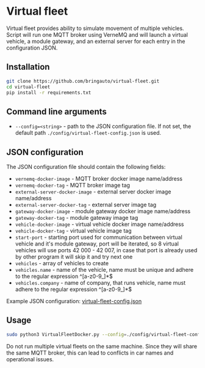 # Virtual fleet

Virtual fleet provides ability to simulate movement of multiple vehicles. Script will run one MQTT broker using VerneMQ and will launch a virtual vehicle, a module gateway, and an external server for each entry in the configuration JSON.

## Installation

```bash
git clone https://github.com/bringauto/virtual-fleet.git
cd virtual-fleet
pip install -r requirements.txt
```

## Command line arguments

* `--config=<string>` - path to the JSON configuration file. If not set, the default path `./config/virtual-fleet-config.json` is used.

## JSON configuration

The JSON configuration file should contain the following fields:

* `vernemq-docker-image` - MQTT broker docker image name/address
* `vernemq-docker-tag` - MQTT broker image tag
* `external-server-docker-image` - external server docker image name/address
* `external-server-docker-tag` - external server image tag
* `gateway-docker-image` - module gateway docker image name/address
* `gateway-docker-tag` - module gateway image tag
* `vehicle-docker-image` - virtual vehicle docker image name/address
* `vehicle-docker-tag` - virtual vehicle image tag
* `start-port` - starting port used for communication between virtual vehicle and it's module gateway, port will be iterated, so 8 virtual vehicles will use ports 42 000 - 42 007, in case that port is already used by other program it will skip it and try next one
* `vehicles` - array of vehicles to create
* `vehicles.name` - name of the vehicle, name must be unique and adhere to the regular expression ^[a-z0-9_]*$
* `vehicles.company` - name of company, that runs vehicle, name must adhere to the regular expression ^[a-z0-9_]*$

Example JSON configuration: [virtual-fleet-config.json](config/virtual-fleet-config.json)

## Usage

```bash
sudo python3 VirtualFleetDocker.py --config=./config/virtual-fleet-config.json
```

Do not run multiple virtual fleets on the same machine. Since they will share the same MQTT broker, this can lead to conflicts in car names and operational issues.
